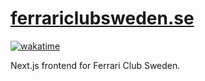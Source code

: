 # [ferrariclubsweden.se](https://www.ferrariclubsweden.se/)
[![wakatime](https://wakatime.com/badge/github/NordcomInc/ferrariclubsweden.se.svg)](https://wakatime.com/badge/github/NordcomInc/ferrariclubsweden.se)

Next.js frontend for Ferrari Club Sweden.
